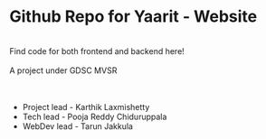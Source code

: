 # Github Repo for Yaarit - Website

<br>
Find code for both frontend and backend here! 
<br>
<br>
A project under GDSC MVSR
<br>
<br>
<br>
<ul>
    <li>Project lead - Karthik Laxmishetty</li>
    <li>Tech lead - Pooja Reddy Chiduruppala</li>
    <li>WebDev lead - Tarun Jakkula</li>
</ul>
